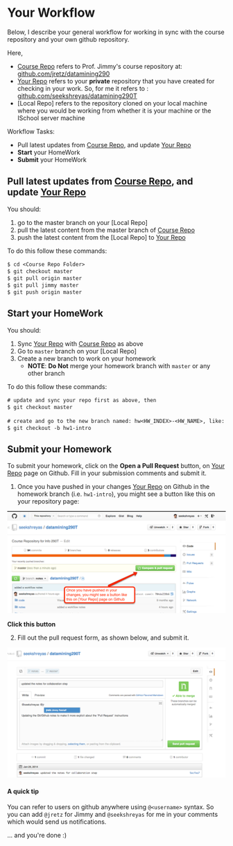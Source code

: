 Your Workflow
=============

Below, I describe your general workflow for working in sync with the course repository and your own github repository.

Here, 

- [Course Repo] refers to Prof. Jimmy's course repository at: [github.com/jretz/datamining290](https://github.com/jretz/datamining290)
- [Your Repo] refers to your __private__ repository that you have created for checking in your work. So, for me it refers to : [github.com/seekshreyas/datamining290T](https://github.com/seekshreyas/datamining290T)
- [Local Repo] refers to the repository cloned on your local machine where you would be working from whether it is your machine or the ISchool server machine

Workflow Tasks:

- Pull latest updates from [Course Repo], and update [Your Repo]
- __Start__ your HomeWork
- __Submit__ your HomeWork


## Pull latest updates from [Course Repo], and update [Your Repo]

You should:

1. go to the master branch on your [Local Repo]
2. pull the latest content from the master branch of [Course Repo]
3. push the latest content from the [Local Repo] to [Your Repo]

To do this follow these commands:

```
$ cd <Course Repo Folder>
$ git checkout master
$ git pull origin master
$ git pull jimmy master
$ git push origin master
```

## Start your HomeWork

You should:

1. Sync [Your Repo] with [Course Repo] as above
2. Go to `master` branch on your [Local Repo]
3. Create a new branch to work on your homework
    - __NOTE__: __Do Not__ merge your homework branch with `master` or any other branch

To do this follow these commands:
```
# update and sync your repo first as above, then
$ git checkout master

# create and go to the new branch named: hw<HW_INDEX>-<HW_NAME>, like:
$ git checkout -b hw1-intro
```

## Submit your Homework

To submit your homework, click on the __Open a Pull Request__ button, on [Your Repo] page on Github. Fill in your submission comments and submit it.

1. Once you have pushed in your changes [Your Repo] on Github in the homework branch (i.e. `hw1-intro`), you might see a button like this on your repository page:

![Initiate Pull Request](img/pullrequest_init.png "Initiate Pull Request")

__Click this button__

2. Fill out the pull request form, as shown below, and submit it. 

![Submit Pull Request](img/pullrequest_successful.png "Submit Pull Request")

#### A __quick tip__

You can refer to users on github anywhere using `@<username>` syntax. So you can add `@jretz` for Jimmy and `@seekshreyas` for me in your comments which would send us notifications.

... and you're done :)


[Course Repo]: https://github.com/jretz/datamining290
[Your Repo]: https://github.com/seekshreyas/datamining290T
